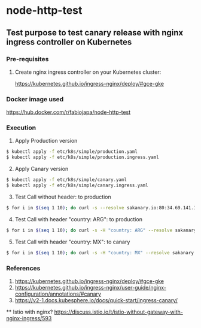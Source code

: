 # node-http-test 

## Test purpose to test canary release with nginx ingress controller on Kubernetes

### Pre-requisites
1. Create nginx ingress controller on your Kubernetes cluster:

   https://kubernetes.github.io/ingress-nginx/deploy/#gce-gke

### Docker image used

   https://hub.docker.com/r/fabiojapa/node-http-test

### Execution

1. Apply Production version
```sh
$ kubectl apply -f etc/k8s/simple/production.yaml
$ kubectl apply -f etc/k8s/simple/production.ingress.yaml
```

2. Apply Canary version
```sh
$ kubectl apply -f etc/k8s/simple/canary.yaml
$ kubectl apply -f etc/k8s/simple/canary.ingress.yaml
```

3. Test Call without header: to production
```sh
$ for i in $(seq 1 10); do curl -s --resolve sakanary.io:80:34.69.141.177 http://sakanary.io ; done
```

4. Test Call with header "country: ARG": to production
```sh
$ for i in $(seq 1 10); do curl -s -H "country: ARG" --resolve sakanary.io:80:34.69.141.177 http://sakanary.io ; done
```

5. Test Call with header "country: MX": to canary
```sh
$ for i in $(seq 1 10); do curl -s -H "country: MX" --resolve sakanary.io:80:34.69.141.177 http://sakanary.io ; done
```

### References

1. https://kubernetes.github.io/ingress-nginx/deploy/#gce-gke
2. https://kubernetes.github.io/ingress-nginx/user-guide/nginx-configuration/annotations/#canary
3. https://v2-1.docs.kubesphere.io/docs/quick-start/ingress-canary/ 

** Istio with nginx? https://discuss.istio.io/t/istio-without-gateway-with-nginx-ingress/593

